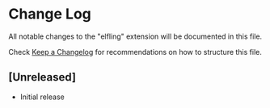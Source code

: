 # Change Log

All notable changes to the "elfling" extension will be documented in this file.

Check [Keep a Changelog](http://keepachangelog.com/) for recommendations on how to structure this file.

## [Unreleased]

- Initial release